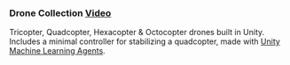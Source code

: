 ### Drone Collection [Video](https://www.youtube.com/watch?v=MKDBcKNJVS4)

Tricopter, Quadcopter, Hexacopter & Octocopter drones built in Unity. Includes a minimal controller for stabilizing a quadcopter, made with [Unity Machine Learning Agents](https://github.com/Unity-Technologies/ml-agents). 
